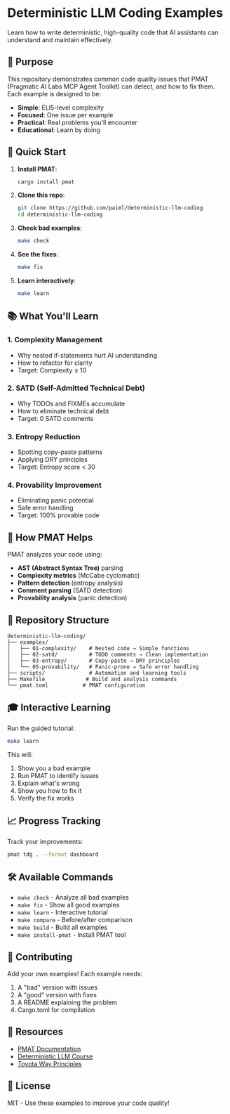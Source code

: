 # Deterministic LLM Coding Examples

Learn how to write deterministic, high-quality code that AI assistants can understand and maintain effectively.

## 🎯 Purpose

This repository demonstrates common code quality issues that PMAT (Pragmatic AI Labs MCP Agent Toolkit) can detect, and how to fix them. Each example is designed to be:

- **Simple**: ELI5-level complexity
- **Focused**: One issue per example
- **Practical**: Real problems you'll encounter
- **Educational**: Learn by doing

## 🚀 Quick Start

1. **Install PMAT**:
   ```bash
   cargo install pmat
   ```

2. **Clone this repo**:
   ```bash
   git clone https://github.com/paiml/deterministic-llm-coding
   cd deterministic-llm-coding
   ```

3. **Check bad examples**:
   ```bash
   make check
   ```

4. **See the fixes**:
   ```bash
   make fix
   ```

5. **Learn interactively**:
   ```bash
   make learn
   ```

## 📚 What You'll Learn

### 1. Complexity Management
- Why nested if-statements hurt AI understanding
- How to refactor for clarity
- Target: Complexity ≤ 10

### 2. SATD (Self-Admitted Technical Debt)
- Why TODOs and FIXMEs accumulate
- How to eliminate technical debt
- Target: 0 SATD comments

### 3. Entropy Reduction
- Spotting copy-paste patterns
- Applying DRY principles
- Target: Entropy score < 30

### 4. Provability Improvement
- Eliminating panic potential
- Safe error handling
- Target: 100% provable code

## 🔧 How PMAT Helps

PMAT analyzes your code using:
- **AST (Abstract Syntax Tree)** parsing
- **Complexity metrics** (McCabe cyclomatic)
- **Pattern detection** (entropy analysis)
- **Comment parsing** (SATD detection)
- **Provability analysis** (panic detection)

## 📁 Repository Structure

```
deterministic-llm-coding/
├── examples/
│   ├── 01-complexity/    # Nested code → Simple functions
│   ├── 02-satd/          # TODO comments → Clean implementation
│   ├── 03-entropy/       # Copy-paste → DRY principles
│   └── 05-provability/   # Panic-prone → Safe error handling
├── scripts/              # Automation and learning tools
├── Makefile             # Build and analysis commands
└── pmat.toml           # PMAT configuration
```

## 🎓 Interactive Learning

Run the guided tutorial:
```bash
make learn
```

This will:
1. Show you a bad example
2. Run PMAT to identify issues
3. Explain what's wrong
4. Show you how to fix it
5. Verify the fix works

## 📈 Progress Tracking

Track your improvements:
```bash
pmat tdg . --format dashboard
```

## 🛠️ Available Commands

- `make check` - Analyze all bad examples
- `make fix` - Show all good examples
- `make learn` - Interactive tutorial
- `make compare` - Before/after comparison
- `make build` - Build all examples
- `make install-pmat` - Install PMAT tool

## 🤝 Contributing

Add your own examples! Each example needs:
1. A "bad" version with issues
2. A "good" version with fixes
3. A README explaining the problem
4. Cargo.toml for compilation

## 📖 Resources

- [PMAT Documentation](https://github.com/paiml/pmat)
- [Deterministic LLM Course](https://linkedin.com/learning/deterministic-llm)
- [Toyota Way Principles](https://docs.pmat.dev/toyota-way)

## 📝 License

MIT - Use these examples to improve your code quality!
